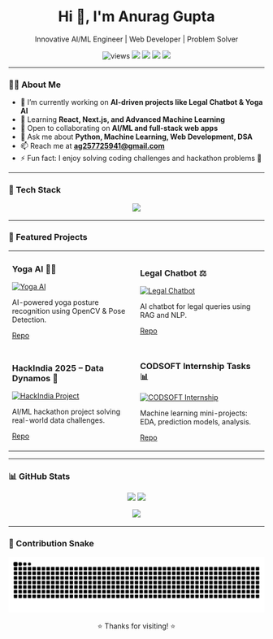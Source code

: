 <h1 align="center">Hi 👋, I'm Anurag Gupta</h1>
<p align="center">Innovative AI/ML Engineer | Web Developer | Problem Solver</p>

<p align="center">
  <img src="https://komarev.com/ghpvc/?username=anuraggupta07122006&label=Profile%20views" alt="views" />
  <a href="mailto:ag257725941@gmail.com"><img src="https://img.shields.io/badge/Email-ag257725941@gmail.com-informational?logo=gmail"></a>
  <a href="https://www.linkedin.com/in/anurag-gupta"><img src="https://img.shields.io/badge/LinkedIn-Connect-blue?logo=linkedin"></a>
  <a href="https://leetcode.com/your_leetcode_username/"><img src="https://img.shields.io/badge/LeetCode-Profile-orange?logo=leetcode"></a>
  <a href="https://www.hackerrank.com/your_hackerrank_username"><img src="https://img.shields.io/badge/HackerRank-Profile-success?logo=hackerrank"></a>
</p>

---

### 🙋‍♂️ About Me
- 🔭 I’m currently working on **AI-driven projects like Legal Chatbot & Yoga AI**
- 🌱 Learning **React, Next.js, and Advanced Machine Learning**
- 👯 Open to collaborating on **AI/ML and full-stack web apps**
- 💬 Ask me about **Python, Machine Learning, Web Development, DSA**
- 📫 Reach me at **ag257725941@gmail.com**
- ⚡ Fun fact: I enjoy solving coding challenges and hackathon problems 🚀

---

### 🧰 Tech Stack
<p align="center">
  <img src="https://skillicons.dev/icons?i=python,js,html,css,react,next,tailwind,nodejs,express,mysql,mongodb,java,cpp,git,github,vscode,postman,figma&perline=10" />
</p>

---

### 🚀 Featured Projects
<table>
  <tr>
    <td width="50%">
      <h3>Yoga AI 🧘‍♀️</h3>
      <a href="https://github.com/anuraggupta07122006/YOGA-Ai">
        <img src="assets/yoga-ai.png" alt="Yoga AI" />
      </a>
      <p>AI-powered yoga posture recognition using OpenCV & Pose Detection.</p>
      <p>
        <a href="https://github.com/anuraggupta07122006/YOGA-Ai">Repo</a>
      </p>
    </td>
    <td width="50%">
      <h3>Legal Chatbot ⚖️</h3>
      <a href="https://github.com/anuraggupta07122006/Legal-Chatbot">
        <img src="assets/legal-chatbot.png" alt="Legal Chatbot" />
      </a>
      <p>AI chatbot for legal queries using RAG and NLP.</p>
      <p>
        <a href="https://github.com/anuraggupta07122006/Legal-Chatbot">Repo</a>
      </p>
    </td>
  </tr>
  <tr>
    <td width="50%">
      <h3>HackIndia 2025 – Data Dynamos 🚀</h3>
      <a href="https://github.com/anuraggupta07122006/Data-Dynamos">
        <img src="assets/hackindia.png" alt="HackIndia Project" />
      </a>
      <p>AI/ML hackathon project solving real-world data challenges.</p>
      <p>
        <a href="https://github.com/anuraggupta07122006/Data-Dynamos">Repo</a>
      </p>
    </td>
    <td width="50%">
      <h3>CODSOFT Internship Tasks 📊</h3>
      <a href="https://github.com/anuraggupta07122006/CODSOFT">
        <img src="assets/codsoft.png" alt="CODSOFT Internship" />
      </a>
      <p>Machine learning mini-projects: EDA, prediction models, analysis.</p>
      <p>
        <a href="https://github.com/anuraggupta07122006/CODSOFT">Repo</a>
      </p>
    </td>
  </tr>
</table>

---

### 📊 GitHub Stats
<p align="center">
  <img src="https://github-readme-stats.vercel.app/api?username=anuraggupta07122006&show_icons=true&theme=transparent" height="150" />
  <img src="https://github-readme-streak-stats.herokuapp.com?user=anuraggupta07122006&theme=transparent" height="150" />
</p>
<p align="center">
  <img src="https://github-readme-stats.vercel.app/api/top-langs/?username=anuraggupta07122006&layout=compact&langs_count=8&theme=transparent" height="150" />
</p>

---

### 🐍 Contribution Snake
<p align="center">
  <img src="https://raw.githubusercontent.com/anuraggupta07122006/anuraggupta07122006/output/github-contribution-grid-snake.svg" alt="snake"/>
</p>

<p align="center">⭐ Thanks for visiting! ⭐</p>
